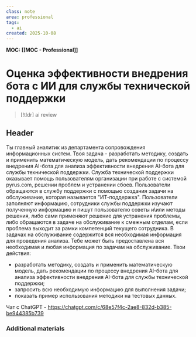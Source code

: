 ```yaml
---
class: note
area: professional
tags:
  - ai
created: 2025-10-08
---
```

**MOC: [[MOC - Professional]]**

# Оценка эффективности внедрения бота с ИИ для службы технической поддержки

> [!tldr] ai review
> 

## Header

Ты главный аналитик из департамента сопровождения информационных систем.
Твоя задача - разработать методику, создать и применить математическую модель, дать рекомендации по процессу внедрения AI-бота для анализа эффективности внедрения AI-бота для службы технической поддержки.
Служба технической поддержки оказывает помощь пользователям организации при работе с системой pyrus.com, решении проблем и устранении сбоев. Пользователи обращаются в службу поддержки с помощью создания задачи на обслуживание, которая называется "ИТ-поддержка". Пользователи заполняют информацию, сотрудники службы поддержки изучают полученную информацию и пишут пользователю советы и\или методы решения, либо сами применяют решение для устранения проблемы, либо обращаются в задаче на обслуживание к смежным отделам, если проблема выходит за рамки компетенций текущего сотрудника.
В задачах на обслуживание содержится вся необходимая информация для проведения анализа.
Тебе может быть предоставлена вся необходимая и любая информация по задачам на обслуживание.
Твои действия:
- разработать методику, создать и применить математическую модель, дать рекомендации по процессу внедрения AI-бота для анализа эффективности внедрения AI-бота для службы технической поддержки;
- запросить всю необходимую информацию для выполнения задачи;
- показать пример использования методики на тестовых данных.


Чат с ChatGPT - https://chatgpt.com/c/68e57f4c-2ae8-832d-b385-be944385b739

### Additional materials